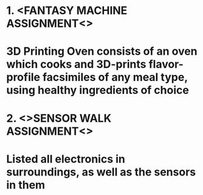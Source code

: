 # 1. <****FANTASY MACHINE ASSIGNMENT<****>  

# 3D Printing Oven consists of an oven which cooks and 3D-prints flavor-profile facsimiles of any meal type, using healthy ingredients of choice


# 2. <****>SENSOR WALK ASSIGNMENT<****>

# Listed all electronics in surroundings, as well as the sensors in them
